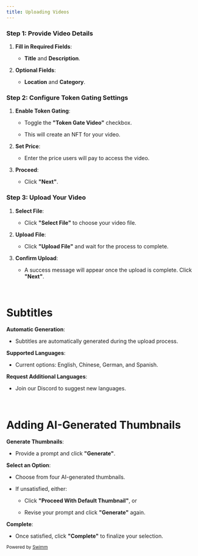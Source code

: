 ```yaml
---
title: Uploading Videos
---
```


### **Step 1: Provide Video Details**

1. **Fill in Required Fields**:

   - **Title** and **Description**.

2. **Optional Fields**:

   - **Location** and **Category**.

### **Step 2: Configure Token Gating Settings**

1. **Enable Token Gating**:

   - Toggle the **"Token Gate Video"** checkbox.

   - This will create an NFT for your video.

2. **Set Price**:

   - Enter the price users will pay to access the video.

3. **Proceed**:

   - Click **"Next"**.

### **Step 3: Upload Your Video**

1. **Select File**:

   - Click **"Select File"** to choose your video file.

2. **Upload File**:

   - Click **"Upload File"** and wait for the process to complete.

3. **Confirm Upload**:

   - A success message will appear once the upload is complete. Click **"Next"**.

&nbsp;

# Subtitles

**Automatic Generation**:

- Subtitles are automatically generated during the upload process.

**Supported Languages**:

- Current options: English, Chinese, German, and Spanish.

**Request Additional Languages**:

- Join our Discord to suggest new languages.

&nbsp;

# Adding AI-Generated Thumbnails

**Generate Thumbnails**:

- Provide a prompt and click **"Generate"**.

**Select an Option**:

- Choose from four AI-generated thumbnails.

- If unsatisfied, either:

  - Click **"Proceed With Default Thumbnail"**, or

  - Revise your prompt and click **"Generate"** again.

**Complete**:

- Once satisfied, click **"Complete"** to finalize your selection.

<SwmMeta version="3.0.0" repo-id="Z2l0aHViJTNBJTNBY3J0djMlM0ElM0FjcmVhdGl2ZXBsYXRmb3Jt" repo-name="crtv3"><sup>Powered by [Swimm](https://app.swimm.io/)</sup></SwmMeta>
